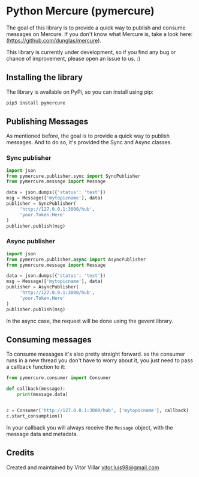 # Python Mercure (pymercure)

The goal of this library is to provide a quick way to publish and consume messages on Mercure. 
If you don't know what Mercure is, take a look here: (https://github.com/dunglas/mercure).

This library is currently under development, 
so if you find any bug or chance of improvement, please open an issue to us. :)

## Installing the library

The library is available on PyPi, so you can install using pip:

```bash
pip3 install pymercure
``` 

## Publishing Messages

As mentioned before, the goal is to provide a quick way to publish messages.
And to do so, it's provided the Sync and Async classes.
 
### Sync publisher
```python
import json
from pymercure.publisher.sync import SyncPublisher
from pymercure.message import Message

data = json.dumps({'status': 'test'})
msg = Message(['mytopicname'], data)
publisher = SyncPublisher(
     'http://127.0.0.1:3000/hub',
     'your.Token.Here'
)
publisher.publish(msg)
```

### Async publisher
```python
import json
from pymercure.publisher.async import AsyncPublisher
from pymercure.message import Message

data = json.dumps({'status': 'test'})
msg = Message(['mytopicname'], data)
publisher = AsyncPublisher(
     'http://127.0.0.1:3000/hub',
     'your.Token.Here'
)
publisher.publish(msg)
```

In the async case, the request will be done using the gevent library.

## Consuming messages

To consume messages it's also pretty straight forward. as the consumer runs in a new thread
you don't have to worry about it, you just need to pass a callback function to it:

```python
from pymercure.consumer import Consumer

def callback(message):
    print(message.data)


c = Consumer('http://127.0.0.1:3000/hub', ['mytopicname'], callback)
c.start_consumption()
```

In your callback you will always receive the `Message` object, with the message data and metadata.

## Credits

Created and maintained by Vitor Villar <vitor.luis98@gmail.com>